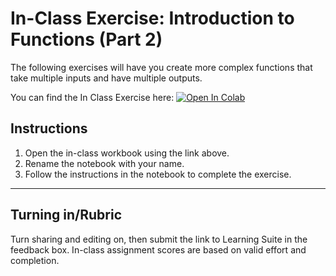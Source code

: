 # In-Class Exercise: Introduction to Functions (Part 2)

The following exercises will have you create more complex functions that take multiple inputs and have multiple outputs.

You can find the In Class Exercise here:
<a href="https://colab.research.google.com/github/byu-cce270/content/blob/main/docs/unit2/05_advance_functions_files/functions2_in_class.ipynb" target="_blank"><img src="https://colab.research.google.com/assets/colab-badge.svg" alt="Open In Colab"/></a>

## Instructions
1. Open the in-class workbook using the link above.
2. Rename the notebook with your name.
3. Follow the instructions in the notebook to complete the exercise.


---

## Turning in/Rubric
Turn sharing and editing on, then submit the link to Learning Suite in the feedback box. In-class assignment scores are based on valid effort and completion.
